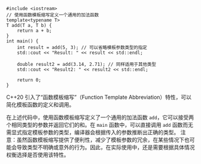 ```
#include <iostream>
// 使用函数模板缩写定义一个通用的加法函数
template<typename T>
T add(T a, T b) {
    return a + b;
}
int main() {
    int result = add(5, 3); // 可以省略模板参数类型的指定
    std::cout << "Result: " << result << std::endl;

    double result2 = add(3.14, 2.71); // 同样适用于其他类型
    std::cout << "Result2: " << result2 << std::endl;

    return 0;
}
```
C++20 引入了“函数模板缩写”（Function Template Abbreviation）特性，可以简化模板函数的定义和调用。

在上述代码中，使用函数模板缩写定义了一个通用的加法函数 `add`，它可以接受两个相同类型的参数并返回它们的和。在 `main` 函数中，可以直接调用 `add` 函数而无需显式指定模板参数的类型，编译器会根据传入的参数推断出正确的类型。
注意：虽然函数模板缩写提供了便利性，减少了模板参数的冗余，在某些情况下也可能会导致类型不明确或意外的行为。因此，在实际使用中，还是需要根据具体情况权衡选择是否使用该特性。